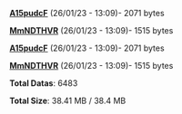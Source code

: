 [**A15pudcF**](/data/A15pudcF.txt) (26/01/23 - 13:09)- 2071 bytes

[**MmNDTHVR**](/data/MmNDTHVR.txt) (26/01/23 - 13:09)- 1515 bytes

[**A15pudcF**](/data/A15pudcF.txt) (26/01/23 - 13:09)- 2071 bytes

[**MmNDTHVR**](/data/MmNDTHVR.txt) (26/01/23 - 13:09)- 1515 bytes

**Total Datas**: 6483

**Total Size**: 38.41 MB / 38.4 MB